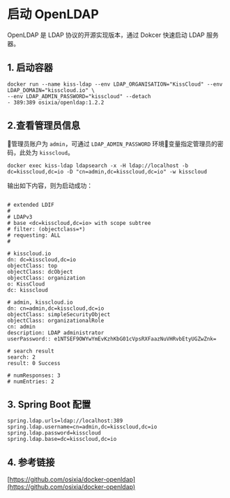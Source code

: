 # 启动 OpenLDAP

OpenLDAP 是 LDAP 协议的开源实现版本，通过 Dokcer 快速启动 LDAP 服务器。

## 1. 启动容器

```
docker run --name kiss-ldap --env LDAP_ORGANISATION="KissCloud" --env LDAP_DOMAIN="kisscloud.io" \
--env LDAP_ADMIN_PASSWORD="kisscloud" --detach 
- 389:389 osixia/openldap:1.2.2
```

## 2.查看管理员信息
管理员账户为 `admin`，可通过 `LDAP_ADMIN_PASSWORD` 环境变量指定管理员的密码，此处为 `kisscloud`。
```
docker exec kiss-ldap ldapsearch -x -H ldap://localhost -b dc=kisscloud,dc=io -D "cn=admin,dc=kisscloud,dc=io" -w kisscloud
```

输出如下内容，则为启动成功：

```

# extended LDIF
#
# LDAPv3
# base <dc=kisscloud,dc=io> with scope subtree
# filter: (objectclass=*)
# requesting: ALL
#

# kisscloud.io
dn: dc=kisscloud,dc=io
objectClass: top
objectClass: dcObject
objectClass: organization
o: KissCloud
dc: kisscloud

# admin, kisscloud.io
dn: cn=admin,dc=kisscloud,dc=io
objectClass: simpleSecurityObject
objectClass: organizationalRole
cn: admin
description: LDAP administrator
userPassword:: e1NTSEF9OWYwYmEvKzhKbG01cVpsRXFaazNuVHRvbEtyUGZwZnk=

# search result
search: 2
result: 0 Success

# numResponses: 3
# numEntries: 2
```

## 3. Spring Boot 配置

```
spring.ldap.urls=ldap://localhost:389
spring.ldap.username=cn=admin,dc=kisscloud,dc=io
spring.ldap.password=kisscloud
spring.ldap.base=dc=kisscloud,dc=io
```

## 4. 参考链接

[https://github.com/osixia/docker-openldap](https://github.com/osixia/docker-openldap)